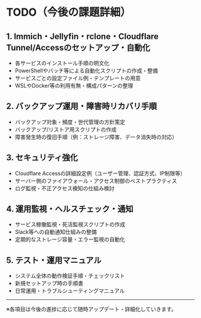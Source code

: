 # TODO（今後の課題詳細）

## 1. Immich・Jellyfin・rclone・Cloudflare Tunnel/Accessのセットアップ・自動化
- 各サービスのインストール手順の明文化
- PowerShellやバッチ等による自動化スクリプトの作成・整備
- サービスごとの設定ファイル例・テンプレートの用意
- WSLやDocker等の利用有無・構成パターンの整理

## 2. バックアップ運用・障害時リカバリ手順
- バックアップ対象・頻度・世代管理の方針策定
- バックアップ/リストア用スクリプトの作成
- 障害発生時の復旧手順（例：ストレージ障害、データ消失時の対応）

## 3. セキュリティ強化
- Cloudflare Accessの詳細設定例（ユーザー管理、認証方式、IP制限等）
- サーバー側のファイアウォール・アクセス制御のベストプラクティス
- ログ監視・不正アクセス検知の仕組み検討

## 4. 運用監視・ヘルスチェック・通知
- サービス稼働監視・死活監視スクリプトの作成
- Slack等への自動通知仕組みの整備
- 定期的なストレージ容量・エラー監視の自動化

## 5. テスト・運用マニュアル
- システム全体の動作検証手順・チェックリスト
- 新規セットアップ時の手順書
- 日常運用・トラブルシューティングマニュアル

---

※各項目は今後の進捗に応じて随時アップデート・詳細化していきます。

